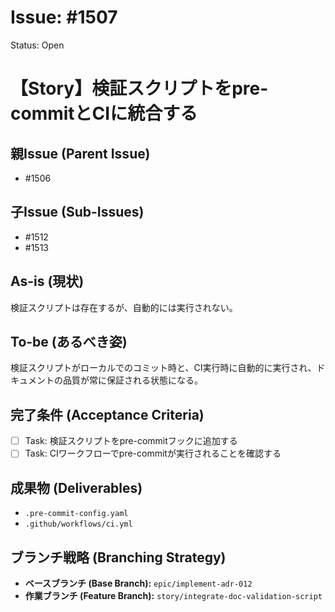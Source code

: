 # Issue: #1507
Status: Open
# 【Story】検証スクリプトをpre-commitとCIに統合する

## 親Issue (Parent Issue)
- #1506

## 子Issue (Sub-Issues)
- #1512
- #1513

## As-is (現状)
検証スクリプトは存在するが、自動的には実行されない。

## To-be (あるべき姿)
検証スクリプトがローカルでのコミット時と、CI実行時に自動的に実行され、ドキュメントの品質が常に保証される状態になる。

## 完了条件 (Acceptance Criteria)
- [ ] Task: 検証スクリプトをpre-commitフックに追加する
- [ ] Task: CIワークフローでpre-commitが実行されることを確認する

## 成果物 (Deliverables)
- `.pre-commit-config.yaml`
- `.github/workflows/ci.yml`

## ブランチ戦略 (Branching Strategy)
- **ベースブランチ (Base Branch):** `epic/implement-adr-012`
- **作業ブランチ (Feature Branch):** `story/integrate-doc-validation-script`
